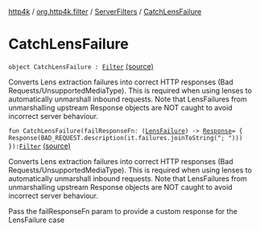 [http4k](../../index.md) / [org.http4k.filter](../index.md) / [ServerFilters](index.md) / [CatchLensFailure](./-catch-lens-failure.md)

# CatchLensFailure

`object CatchLensFailure : `[`Filter`](../../org.http4k.core/-filter/index.md) [(source)](https://github.com/http4k/http4k/blob/master/http4k-core/src/main/kotlin/org/http4k/filter/ServerFilters.kt#L185)

Converts Lens extraction failures into correct HTTP responses (Bad Requests/UnsupportedMediaType).
This is required when using lenses to automatically unmarshall inbound requests.
Note that LensFailures from unmarshalling upstream Response objects are NOT caught to avoid incorrect server behaviour.

`fun CatchLensFailure(failResponseFn: (`[`LensFailure`](../../org.http4k.lens/-lens-failure/index.md)`) -> `[`Response`](../../org.http4k.core/-response/index.md)` = {
        Response(BAD_REQUEST.description(it.failures.joinToString("; ")))
    }): `[`Filter`](../../org.http4k.core/-filter/index.md) [(source)](https://github.com/http4k/http4k/blob/master/http4k-core/src/main/kotlin/org/http4k/filter/ServerFilters.kt#L194)

Converts Lens extraction failures into correct HTTP responses (Bad Requests/UnsupportedMediaType).
This is required when using lenses to automatically unmarshall inbound requests.
Note that LensFailures from unmarshalling upstream Response objects are NOT caught to avoid incorrect server behaviour.

Pass the failResponseFn param to provide a custom response for the LensFailure case

